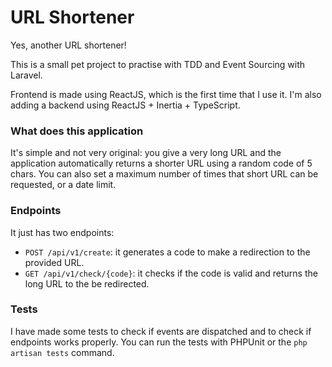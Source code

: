 # URL Shortener
Yes, another URL shortener!

This is a small pet project to practise with TDD and Event Sourcing with Laravel.

Frontend is made using ReactJS, which is the first time that I use it. 
I'm also adding a backend using ReactJS + Inertia + TypeScript.

### What does this application
It's simple and not very original: you give a very long URL and the application automatically
returns a shorter URL using a random code of 5 chars. 
You can also set a maximum number of times that short URL can be requested, or a date limit.

### Endpoints
It just has two endpoints:

- `POST /api/v1/create`: it generates a code to make a redirection to the provided URL.
- `GET /api/v1/check/{code}`: it checks if the code is valid and returns the long URL to the be redirected.

### Tests
I have made some tests to check if events are dispatched and to check if endpoints
works properly. You can run the tests with PHPUnit or the `php artisan tests` command.
